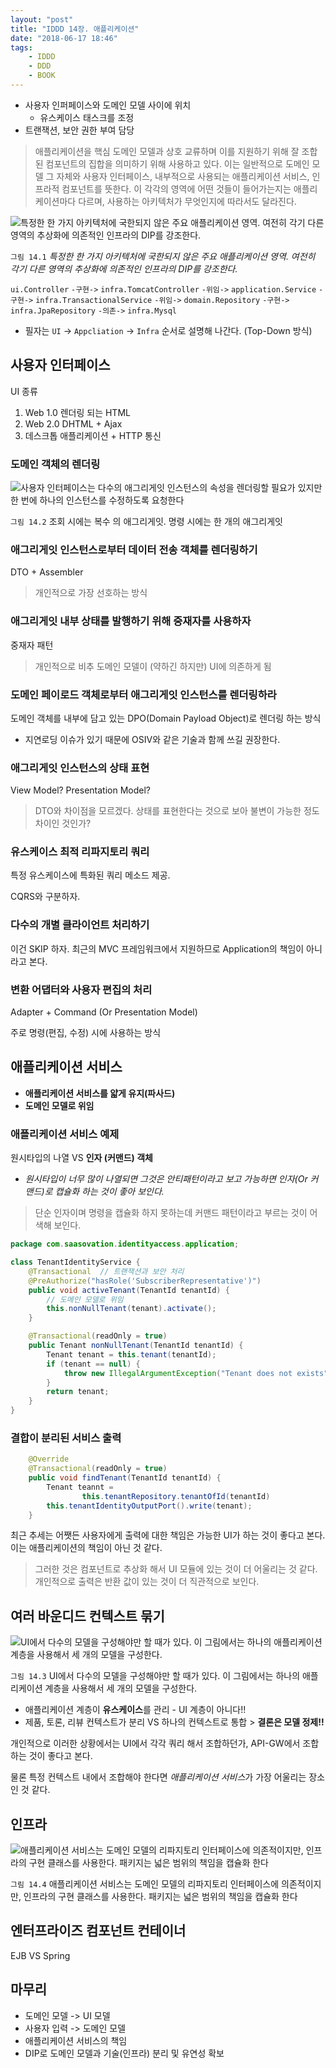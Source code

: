 ```yaml
---
layout: "post"
title: "IDDD 14장. 애플리케이션"
date: "2018-06-17 18:46"
tags:
    - IDDD
    - DDD
    - BOOK
---
```


* 사용자 인퍼페이스와 도메인 모델 사이에 위치
    * 유스케이스 태스크를 조정
* 트랜잭션, 보안 권한 부여 담당

> 애플리케이션을 핵심 도메인 모델과 상호 교류하며 이를 지원하기 위해 잘 조합된 컴포넌트의 집합을 의미하기 위해 사용하고 있다.
> 이는 일반적으로 도메인 모델 그 자체와 사용자 인터페이스, 내부적으로 사용되는 애플리케이션 서비스, 인프라적 컴포넌트를 뜻한다.
> 이 각각의 영역에 어떤 것들이 들어가는지는 애플리케이션마다 다르며, 사용하는 아키텍처가 무엇인지에 따라서도 달라진다.

![특정한 한 가지 아키텍처에 국한되지 않은 주요 애플리케이션 영역. 여전히 각기 다른 영역의 추상화에 의존적인 인프라의 DIP를 강조한다.](/images/2018/06/IDDD-figure-14-1.png)

`그림 14.1` *특정한 한 가지 아키텍처에 국한되지 않은 주요 애플리케이션 영역. 여전히 각기 다른 영역의 추상화에 의존적인 인프라의 DIP를 강조한다.*

`ui.Controller` `-구현->` `infra.TomcatController` `-위임->` `application.Service` `-구현->` `infra.TransactionalService` `-위임->` `domain.Repository` `-구현->` `infra.JpaRepository` `-의존->` `infra.Mysql`

* 필자는 `UI` -> `Appcliation` -> `Infra` 순서로 설명해 나간다. (Top-Down 방식)

## 사용자 인터페이스

UI 종류

1. Web 1.0 렌더링 되는 HTML
2. Web 2.0 DHTML + Ajax
3. 데스크톱 애플리케이션 + HTTP 통신

### 도메인 객체의 렌더링

![사용자 인터페이스는 다수의 애그리게잇 인스턴스의 속성을 렌더링할 필요가 있지만 한 번에 하나의 인스턴스를 수정하도록 요청한다](/images/2018/06/IDDD-figure-14-2.png)

`그림 14.2` 조회 시에는 복수 의 애그리게잇. 명령 시에는 한 개의 애그리게잇

### 애그리게잇 인스턴스로부터 데이터 전송 객체를 렌더링하기

DTO + Assembler

> 개인적으로 가장 선호하는 방식

### 애그리게잇 내부 상태를 발행하기 위해 중재자를 사용하자

중재자 패턴

> 개인적으로 비추 도메인 모델이 (약하긴 하지만) UI에 의존하게 됨

### 도메인 페이로드 객체로부터 애그리게잇 인스턴스를 렌더링하라

도메인 객체를 내부에 담고 있는 DPO(Domain Payload Object)로 렌더링 하는 방식

* 지연로딩 이슈가 있기 때문에 OSIV와 같은 기술과 함께 쓰길 권장한다.

### 애그리게잇 인스턴스의 상태 표현

View Model? Presentation Model?

> DTO와 차이점을 모르겠다. 상태를 표현한다는 것으로 보아 불변이 가능한 정도 차이인 것인가?

### 유스케이스 최적 리파지토리 쿼리

특정 유스케이스에 특화된 쿼리 메소드 제공.

CQRS와 구분하자.

### 다수의 개별 클라이언트 처리하기

이건 SKIP 하자. 최근의 MVC 프레임워크에서 지원하므로 Application의 책임이 아니라고 본다.

### 변환 어댑터와 사용자 편집의 처리

Adapter + Command (Or Presentation Model)

주로 명령(편집, 수정) 시에 사용하는 방식

## 애플리케이션 서비스

* **애플리케이션 서비스를 얇게 유지(파사드)**
* **도메인 모델로 위임**

### 애플리케이션 서비스 예제

원시타입의 나열 VS **인자 (커맨드) 객체**

* *원시타입이 너무 많이 나열되면 그것은 안티패턴이라고 보고 가능하면 인자(Or 커맨드)로 캡슐화 하는 것이 좋아 보인다.*

> 단순 인자이며 명령을 캡슐화 하지 못하는데 커맨드 패턴이라고 부르는 것이 어색해 보인다.

```java
package com.saasovation.identityaccess.application;

class TenantIdentityService {
    @Transactional  // 트랜잭션과 보안 처리
    @PreAuthorize("hasRole('SubscriberRepresentative')")
    public void activeTenant(TenantId tenantId) {
        // 도메인 모델로 위임
        this.nonNullTenant(tenant).activate();
    }

    @Transactional(readOnly = true)
    public Tenant nonNullTenant(TenantId tenantId) {
        Tenant tenant = this.tenant(tenantId);
        if (tenant == null) {
            throw new IllegalArgumentException("Tenant does not exists");
        }
        return tenant;
    }
}
```

### 결합이 분리된 서비스 출력

```java
    @Override
    @Transactional(readOnly = true)
    public void findTenant(TenantId tenantId) {
        Tenant teannt = 
                this.tenantRepository.tenantOfId(tenantId)
        this.tenantIdentityOutputPort().write(tenant);
    }
```

최근 추세는 어쨋든 사용자에게 출력에 대한 책임은 가능한 UI가 하는 것이 좋다고 본다.
이는 애플리케이션의 책임이 아닌 것 같다. 

> 그러한 것은 컴포넌트로 추상화 해서 UI 모듈에 있는 것이 더 어울리는 것 같다. 개인적으로 출력은 반환 값이 있는 것이 더 직관적으로 보인다.

## 여러 바운디드 컨텍스트 묶기

![UI에서 다수의 모델을 구성해야만 할 때가 있다. 이 그림에서는 하나의 애플리케이션 계층을 사용해서 세 개의 모델을 구성한다.](/images/2018/06/IDDD-figure-14-3.png)

`그림 14.3` UI에서 다수의 모델을 구성해야만 할 때가 있다. 이 그림에서는 하나의 애플리케이션 계층을 사용해서 세 개의 모델을 구성한다.

* 애플리케이션 계층이 **유스케이스**를 관리 - UI 계층이 아니다!!
* 제품, 토론, 리뷰 컨텍스트가 분리 VS 하나의 컨텍스트로 통합 > **결론은 모델 정제!!**

개인적으로 이러한 상황에서는 UI에서 각각 쿼리 해서 조합하던가, API-GW에서 조합하는 것이 좋다고 본다.

물론 특정 컨텍스트 내에서 조합해야 한다면 *애플리케이션 서비스*가 가장 어울리는 장소인 것 같다.

## 인프라

![애플리케이션 서비스는 도메인 모델의 리파지토리 인터페이스에 의존적이지만, 인프라의 구현 클래스를 사용한다. 패키지는 넓은 범위의 책임을 캡슐화 한다](http://www.plantuml.com/plantuml/svg/SoWkIImgAStDuIf8JCvEJ4zLU3DrmTifFQ-NhNcpf-7Dt2rlMcSeL7CfA2Jd91ONAuIavYNcbNYcfEQLP9PK1gSMbMKcfuBaWK0xCRaaioon91MYI4CJ8bg2uDLorSAjUTtVydhbb3TpTxnUjU9rxmwm6Pbv9Qb5QOd9gL1xWb8ByeipI_ABAa7I2CFyqpnJC0m46lLsIilhkNkGdEkHcPHQb0Tq4ePvcRa5EQcvG6yKOzW5D1ExDtNjCDJYKAcdPuVRRYw7rBmKO8W30000)

`그림 14.4` 애플리케이션 서비스는 도메인 모델의 리파지토리 인터페이스에 의존적이지만, 인프라의 구현 클래스를 사용한다. 패키지는 넓은 범위의 책임을 캡슐화 한다

## 엔터프라이즈 컴포넌트 컨테이너

EJB VS Spring

## 마무리

* 도메인 모델 -> UI 모델
* 사용자 입력 -> 도메인 모델
* 애플리케이션 서비스의 책임
* DIP로 도메인 모델과 기술(인프라) 분리 및 유연성 확보